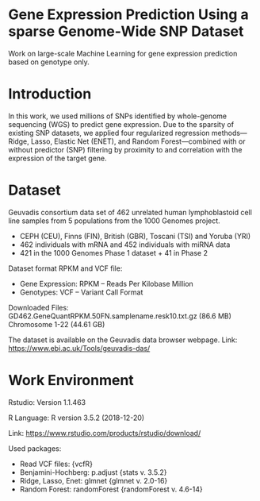 # Gene Expression Prediction Using a sparse Genome-Wide SNP Dataset
Work on large-scale Machine Learning for gene expression prediction based on genotype only.

# Introduction
In this work, we used millions of SNPs identified by whole-genome sequencing (WGS) to predict gene expression. Due to the sparsity of existing SNP datasets, we applied four regularized regression methods—Ridge, Lasso, Elastic Net (ENET), and Random Forest—combined with or without predictor (SNP) filtering by proximity to and correlation with the expression of the target gene.

# Dataset
Geuvadis consortium data set of 462 unrelated human lymphoblastoid cell line samples from 5 populations from the 1000 Genomes project.
*	CEPH (CEU), Finns (FIN), British (GBR), Toscani (TSI) and Yoruba (YRI)
*	462 individuals with mRNA and 452 individuals with miRNA data
*	421 in the 1000 Genomes Phase 1 dataset + 41 in Phase 2

Dataset format RPKM and VCF file:
*	Gene Expression: RPKM – Reads Per Kilobase Million
*	Genotypes: VCF – Variant Call Format

Downloaded Files:
GD462.GeneQuantRPKM.50FN.samplename.resk10.txt.gz  (86.6 MB)
Chromosome 1-22 (44.61 GB)

The dataset is available on the Geuvadis data browser webpage.
Link: https://www.ebi.ac.uk/Tools/geuvadis-das/

# Work Environment
Rstudio: Version 1.1.463

R Language: R version 3.5.2 (2018-12-20)

Link: https://www.rstudio.com/products/rstudio/download/

Used packages:
* Read VCF files: {vcfR}
* Benjamini-Hochberg: p.adjust {stats v. 3.5.2}
* Ridge, Lasso, Enet: glmnet {glmnet v. 2.0-16}
* Random Forest: randomForest {randomForest v. 4.6-14}
